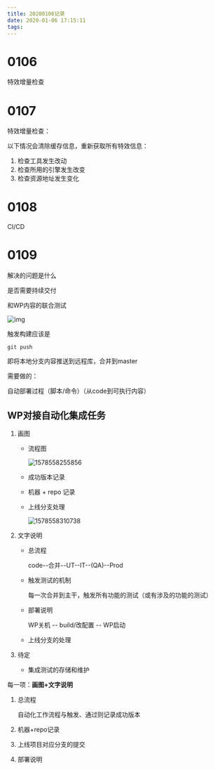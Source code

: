 ```yaml
---
title: 20200106记录
date: 2020-01-06 17:15:11
tags:
---
```




# 0106

特效增量检查

# 0107

特效增量检查：

以下情况会清除缓存信息，重新获取所有特效信息：

1. 检查工具发生改动
2. 检查所用的引擎发生改变
3. 检查资源地址发生变化



# 0108

CI/CD

# 0109

解决的问题是什么

是否需要持续交付

和WP内容的联合测试

![img](http://semaphoreci.com/wp-content/uploads/assets/images/2017-07-27/cicd-flow.jpg)



触发构建应该是

`git push`

即将本地分支内容推送到远程库，合并到master



需要做的：

自动部署过程（脚本/命令）（从code到可执行内容）



## WP对接自动化集成任务

1. 画图

   - 流程图

     ![1578558255856](C:\Users\admin\AppData\Roaming\Typora\typora-user-images\1578558255856.png)

   - 成功版本记录

   - 机器 + repo 记录

   - 上线分支处理

     ![1578558310738](C:\Users\admin\AppData\Roaming\Typora\typora-user-images\1578558310738.png)

2. 文字说明

   - 总流程

     code--合并--UT--IT--(QA)--Prod

   - 触发测试的机制

     每一次合并到主干，触发所有功能的测试（或有涉及的功能的测试）

   - 部署说明

     WP关机 -- build/改配置 -- WP启动

   - 上线分支的处理

3. 待定

   - 集成测试的存储和维护



每一项：**画图+文字说明**

1. 总流程

   自动化工作流程与触发、通过则记录成功版本

2. 机器+repo记录

3. 上线项目对应分支的提交

4. 部署说明
